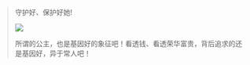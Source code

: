 >守护好、保护好她!
>
>![](http://upload-images.jianshu.io/upload_images/3317226-456bd0488e0e1cd6.png?imageMogr2/auto-orient/strip%7CimageView2/2/w/1240)
>
>所谓的公主，也是基因好的象征吧！看透钱、看透荣华富贵，背后追求的还是基因好，异于常人吧！
